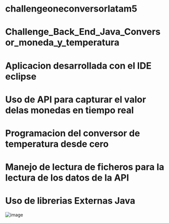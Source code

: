 # challengeoneconversorlatam5
# Challenge_Back_End_Java_Conversor_moneda_y_temperatura
# Aplicacion desarrollada con el IDE eclipse
# Uso de API para capturar el valor delas monedas en tiempo real
# Programacion del conversor de temperatura desde cero
# Manejo de lectura de ficheros para la lectura de los datos de la API
# Uso de librerias Externas Java

![image](https://github.com/FabioSalgadoB/Challenge_Back_End_Java_Conversor/assets/132460350/1010e42e-b06e-4cf9-82b6-bc82503e7b45)
